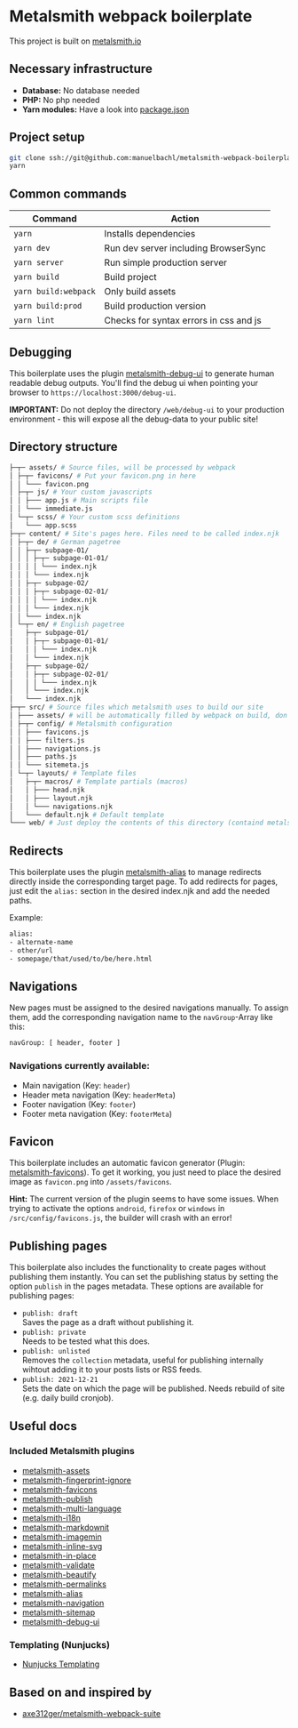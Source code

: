 # Metalsmith webpack boilerplate

This project is built on [metalsmith.io]

## Necessary infrastructure

* **Database:** No database needed
* **PHP:** No php needed
* **Yarn modules:** Have a look into [package.json]

## Project setup

```bash
git clone ssh://git@github.com:manuelbachl/metalsmith-webpack-boilerplate.git
yarn
```

## Common commands

| Command | Action |
| --- | --- |
| `yarn` | Installs dependencies |
| `yarn dev` | Run dev server including BrowserSync |
| `yarn server` | Run simple production server |
| `yarn build` | Build project |
| `yarn build:webpack` | Only build assets |
| `yarn build:prod` | Build production version |
| `yarn lint` | Checks for syntax errors in css and js |

## Debugging

This boilerplate uses the plugin [metalsmith-debug-ui] to generate human readable debug outputs. You'll find the debug ui when pointing your browser to `https://localhost:3000/debug-ui`.

**IMPORTANT:** Do not deploy the directory `/web/debug-ui` to your production environment - this will expose all the debug-data to your public site!  

## Directory structure

```bash
├─┬─ assets/ # Source files, will be processed by webpack
│ ├─┬─ favicons/ # Put your favicon.png in here
│ │ └─── favicon.png
│ ├─┬─ js/ # Your custom javascripts
│ │ ├─── app.js # Main scripts file 
│ │ └─── immediate.js
│ └─┬─ scss/ # Your custom scss definitions
│   └─── app.scss
├─┬─ content/ # Site's pages here. Files need to be called index.njk
│ ├─┬─ de/ # German pagetree
│ │ ├─┬─ subpage-01/
│ │ │ ├─┬─ subpage-01-01/
│ │ │ │ └─── index.njk
│ │ │ └─── index.njk
│ │ ├─┬─ subpage-02/
│ │ │ ├─┬─ subpage-02-01/
│ │ │ │ └─── index.njk
│ │ │ └─── index.njk
│ │ └─── index.njk
│ └─┬─ en/ # English pagetree
│   ├─┬─ subpage-01/
│   │ ├─┬─ subpage-01-01/
│   │ │ └─── index.njk
│   │ └─── index.njk
│   ├─┬─ subpage-02/
│   │ ├─┬─ subpage-02-01/
│   │ │ └─── index.njk
│   │ └─── index.njk
│   └─── index.njk
├─┬─ src/ # Source files which metalsmith uses to build our site
│ ├─── assets/ # will be automatically filled by webpack on build, don't touch those contents
│ ├─┬─ config/ # Metalsmith configuration
│ │ ├─── favicons.js
│ │ ├─── filters.js
│ │ ├─── navigations.js
│ │ ├─── paths.js
│ │ └─── sitemeta.js
│ └─┬─ layouts/ # Template files
│   ├─┬─ macros/ # Template partials (macros)
│   │ ├─── head.njk
│   │ ├─── layout.njk
│   │ └─── navigations.njk
│   └─── default.njk # Default template
└─── web/ # Just deploy the contents of this directory (containd metalsmith-generated content)
```

## Redirects

This boilerplate uses the plugin [metalsmith-alias] to manage redirects directly inside the corresponding target page. To add redirects for pages, just edit the `alias:` section in the desired index.njk and add the needed paths.

Example:

```bash
alias:
- alternate-name
- other/url
- somepage/that/used/to/be/here.html
```

## Navigations

New pages must be assigned to the desired navigations manually. To assign them, add the corresponding navigation name to the `navGroup`-Array like this:

```bash
navGroup: [ header, footer ]
```

### Navigations currently available:

* Main navigation (Key: `header`)
* Header meta navigation (Key: `headerMeta`)
* Footer navigation (Key: `footer`)
* Footer meta navigation (Key: `footerMeta`)

## Favicon

This boilerplate includes an automatic favicon generator (Plugin: [metalsmith-favicons]). To get it working, you just need to place the desired image as `favicon.png` into `/assets/favicons`.

**Hint:** The current version of the plugin seems to have some issues. When trying to activate the options `android`, `firefox` or `windows` in `/src/config/favicons.js`, the builder will crash with an error!

## Publishing pages

This boilerplate also includes the functionality to create pages without publishing them instantly. You can set the publishing status by setting the option `publish` in the pages metadata. These options are available for publishing pages:

* `publish: draft`  
Saves the page as a draft without publishing it.
* `publish: private`  
Needs to be tested what this does.
* `publish: unlisted`  
Removes the `collection` metadata, useful for publishing internally wihtout adding it to your posts lists or RSS feeds.
* `publish: 2021-12-21`  
Sets the date on which the page will be published. Needs rebuild of site (e.g. daily build cronjob).

## Useful docs

### Included Metalsmith plugins

* [metalsmith-assets]
* [metalsmith-fingerprint-ignore]
* [metalsmith-favicons]
* [metalsmith-publish]
* [metalsmith-multi-language]
* [metalsmith-i18n]
* [metalsmith-markdownit]
* [metalsmith-imagemin]
* [metalsmith-inline-svg]
* [metalsmith-in-place]
* [metalsmith-validate]
* [metalsmith-beautify]
* [metalsmith-permalinks]
* [metalsmith-alias]
* [metalsmith-navigation]
* [metalsmith-sitemap]
* [metalsmith-debug-ui]

### Templating (Nunjucks)

* [Nunjucks Templating]

## Based on and inspired by

* [axe312ger/metalsmith-webpack-suite]

[metalsmith.io]: https://www.metalsmith.io
[package.json]: package.json

[metalsmith-assets]: https://github.com/treygriffith/metalsmith-assets
[metalsmith-fingerprint-ignore]: https://github.com/npm-graveyard/metalsmith-fingerprint-ignore
[metalsmith-favicons]: https://github.com/arccoza/metalsmith-favicons
[metalsmith-publish]: https://github.com/mikestopcontinues/metalsmith-publish
[metalsmith-multi-language]: https://github.com/doup/metalsmith-multi-language
[metalsmith-i18n]: https://github.com/doup/metalsmith-i18n
[metalsmith-markdownit]: https://github.com/mayo/metalsmith-markdownit
[metalsmith-imagemin]: https://github.com/ahmadnassri/metalsmith-imagemin
[metalsmith-inline-svg]: https://github.com/meatysolutions/metalsmith-inline-svg
[metalsmith-in-place]: https://github.com/ismay/metalsmith-in-place
[metalsmith-validate]: https://github.com/mikestopcontinues/metalsmith-validate
[metalsmith-beautify]: https://github.com/boushley/metalsmith-beautify
[metalsmith-permalinks]: https://github.com/segmentio/metalsmith-permalinks
[metalsmith-alias]: https://github.com/fortes/metalsmith-alias
[metalsmith-navigation]: https://github.com/unstoppablecarl/metalsmith-navigation
[metalsmith-sitemap]: https://github.com/ExtraHop/metalsmith-sitemap
[metalsmith-debug-ui]: https://github.com/leviwheatcroft/metalsmith-debug-ui

[Nunjucks Templating]: https://mozilla.github.io/nunjucks/templating.html

[Metalsmith Slack channel]: https://metalsmith-slack.herokuapp.com/

[axe312ger/metalsmith-webpack-suite]: https://github.com/axe312ger/metalsmith-webpack-suite